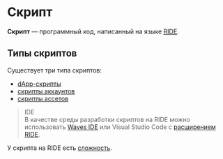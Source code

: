 # Скрипт

**Скрипт** — программный код, написанный на языке [RIDE](/ride/about-ride.md).

## Типы скриптов

Существует три типа скриптов:

* [dApp-скрипты](/ride/ride-script/dapp-script.md)
* [скрипты аккаунтов](/ride/ride-script/account-script.md)
* [скрипты ассетов](/ride/ride-script/asset-script.md)

>IDE<br>
В качестве среды разработки скриптов на RIDE можно использовать [Waves IDE](/developer-tools/waves-ide.md) или Visual Studio Code с [расширением RIDE](https://marketplace.visualstudio.com/items?itemName=wavesplatform.waves-ride).

У скрипта на RIDE есть [сложность](/ride/ride-script-complexity.md).
